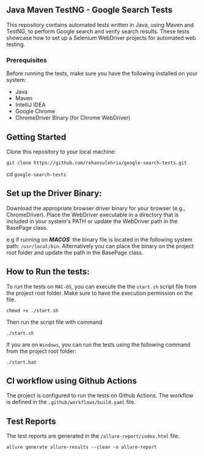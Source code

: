 ## Java Maven TestNG - Google Search Tests
This repository contains automated tests written in Java, using Maven and TestNG, 
to perform Google search and verify search results. These tests showcase how to set up 
a Selenium WebDriver projects for automated web testing.

### Prerequisites
Before running the tests, make sure you have the following installed on your system:

* Java
* Maven
* IntelliJ IDEA
* Google Chrome
* ChromeDriver Binary (for Chrome WebDriver)

## Getting Started
Clone this repository to your local machine:

```
git clone https://github.com/rehansulehria/google-search-tests.git
```

cd `google-search-tests`

## Set up the Driver Binary:

Download the appropriate browser driver binary for your browser (e.g., ChromeDriver).
Place the WebDriver executable in a directory that is included in your system's PATH or update the WebDriver path in the BasePage class.

e.g if running on **_MACOS_**: the binary file is located in the following system path: 
```/usr/local/bin```.
Alternatively you can place the binary on the project root folder and update the path in the BasePage class.

## How to Run the tests:

To run the tests on `MAC-OS`, you can execute the the ``start.sh`` script file from the project root folder.
Make sure to have the execution permission on the file.
```
chmod +x ./start.sh
```
Then run the script file with command
```
./start.sh
```

If you are on `Windows`, you can run the tests using the following command from the project root folder:
```
./start.bat
```

## CI workflow using Github Actions

The project is configured to run the tests on Github Actions. The workflow is defined in the 
``.github/workflows/build.yaml`` file.



## Test Reports

The test reports are generated in the ``/allure-report/index.html`` file.

```
allure generate allure-results --clean -o allure-report
```






